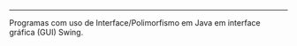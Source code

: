 ---------------------------
Programas com uso de Interface/Polimorfismo em Java em interface gráfica (GUI) Swing.

